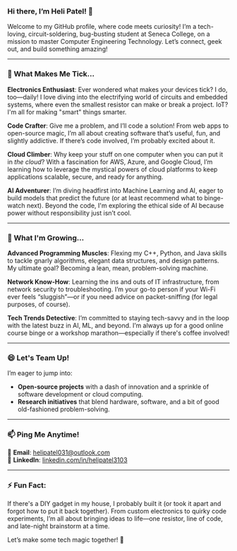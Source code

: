 ### Hi there, I’m Heli Patel! 👋

Welcome to my GitHub profile, where code meets curiosity! I’m a tech-loving, circuit-soldering, bug-busting student at Seneca College, on a mission to master Computer Engineering Technology. Let’s connect, geek out, and build something amazing!

---

### 👀 What Makes Me Tick...
**Electronics Enthusiast**: Ever wondered what makes your devices tick? I do, too—daily! I love diving into the electrifying world of circuits and embedded systems, where even the smallest resistor can make or break a project. IoT? I'm all for making "smart" things smarter.

**Code Crafter**: Give me a problem, and I’ll code a solution! From web apps to open-source magic, I’m all about creating software that’s useful, fun, and slightly addictive. If there’s code involved, I’m probably excited about it.

**Cloud Climber**: Why keep your stuff on one computer when you can put it in *the cloud*? With a fascination for AWS, Azure, and Google Cloud, I’m learning how to leverage the mystical powers of cloud platforms to keep applications scalable, secure, and ready for anything.

**AI Adventurer**: I’m diving headfirst into Machine Learning and AI, eager to build models that predict the future (or at least recommend what to binge-watch next). Beyond the code, I'm exploring the ethical side of AI because power without responsibility just isn’t cool.

---

### 🌱 What I'm Growing...
**Advanced Programming Muscles**: Flexing my C++, Python, and Java skills to tackle gnarly algorithms, elegant data structures, and design patterns. My ultimate goal? Becoming a lean, mean, problem-solving machine.

**Network Know-How**: Learning the ins and outs of IT infrastructure, from network security to troubleshooting. I’m your go-to person if your Wi-Fi ever feels “sluggish”—or if you need advice on packet-sniffing (for legal purposes, of course).

**Tech Trends Detective**: I’m committed to staying tech-savvy and in the loop with the latest buzz in AI, ML, and beyond. I’m always up for a good online course binge or a workshop marathon—especially if there's coffee involved!

---

### 😄 Let's Team Up!
I’m eager to jump into:
- **Open-source projects** with a dash of innovation and a sprinkle of software development or cloud computing.
- **Research initiatives** that blend hardware, software, and a bit of good old-fashioned problem-solving.

---

### 📫 Ping Me Anytime!
📧 **Email**: [helipatel031@outlook.com](mailto:helipatel031@outlook.com)  
💼 **LinkedIn**: [linkedin.com/in/helipatel3103](https://www.linkedin.com/in/helipatel3103/)

---

### ⚡ Fun Fact:
If there's a DIY gadget in my house, I probably built it (or took it apart and forgot how to put it back together). From custom electronics to quirky code experiments, I’m all about bringing ideas to life—one resistor, line of code, and late-night brainstorm at a time.

Let’s make some tech magic together! 🚀
